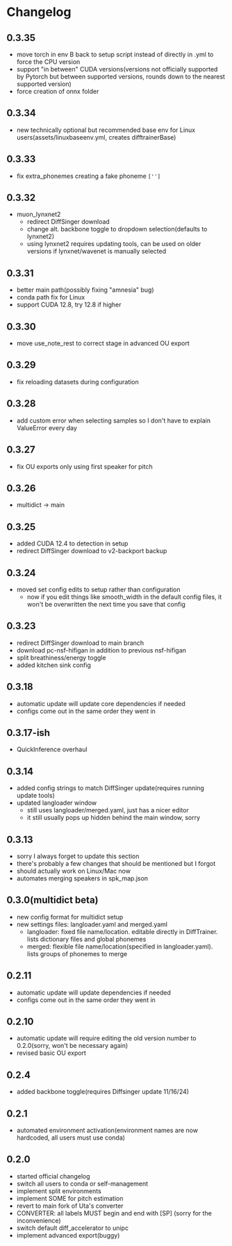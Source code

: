 # Changelog
## 0.3.35
- move torch in env B back to setup script instead of directly in .yml to force the CPU version
- support "in between" CUDA versions(versions not officially supported by Pytorch but between supported versions, rounds down to the nearest supported version)
- force creation of onnx folder

## 0.3.34
- new technically optional but recommended base env for Linux users(assets/linuxbaseenv.yml, creates difftrainerBase)

## 0.3.33
- fix extra_phonemes creating a fake phoneme `['']`

## 0.3.32
- muon_lynxnet2
  - redirect DiffSinger download
  - change alt. backbone toggle to dropdown selection(defaults to lynxnet2)
  - using lynxnet2 requires updating tools, can be used on older versions if lynxnet/wavenet is manually selected

## 0.3.31
- better main path(possibly fixing "amnesia" bug)
- conda path fix for Linux
- support CUDA 12.8, try 12.8 if higher
  
## 0.3.30
- move use_note_rest to correct stage in advanced OU export
  
## 0.3.29
- fix reloading datasets during configuration
  
## 0.3.28
- add custom error when selecting samples so I don't have to explain ValueError every day

## 0.3.27
- fix OU exports only using first speaker for pitch
  
## 0.3.26
- multidict -> main

## 0.3.25
- added CUDA 12.4 to detection in setup
- redirect DiffSinger download to v2-backport backup

## 0.3.24
- moved set config edits to setup rather than configuration
  - now if you edit things like smooth_width in the default config files, it won't be overwritten the next time you save that config
 
## 0.3.23
- redirect DiffSinger download to main branch
- download pc-nsf-hifigan in addition to previous nsf-hifigan
- split breathiness/energy toggle
- added kitchen sink config

## 0.3.18
- automatic update will update core dependencies if needed
- configs come out in the same order they went in

## 0.3.17-ish
- QuickInference overhaul

## 0.3.14
- added config strings to match DiffSinger update(requires running update tools)
- updated langloader window
  - still uses langloader/merged.yaml, just has a nicer editor
  - it still usually pops up hidden behind the main window, sorry

## 0.3.13
- sorry I always forget to update this section
- there's probably a few changes that should be mentioned but I forgot
- should actually work on Linux/Mac now
- automates merging speakers in spk_map.json

## 0.3.0(multidict beta)
- new config format for multidict setup
- new settings files: langloader.yaml and merged.yaml
  - langloader: fixed file name/location. editable directly in DiffTrainer. lists dictionary files and global phonemes
  - merged: flexible file name/location(specified in langloader.yaml). lists groups of phonemes to merge

## 0.2.11
- automatic update will update dependencies if needed
- configs come out in the same order they went in

## 0.2.10
- automatic update will require editing the old version number to 0.2.0(sorry, won't be necessary again)
- revised basic OU export

## 0.2.4
- added backbone toggle(requires Diffsinger update 11/16/24)

## 0.2.1
- automated environment activation(environment names are now hardcoded, all users must use conda)

## 0.2.0
- started official changelog
- switch all users to conda or self-management
- implement split environments
- implement SOME for pitch estimation
- revert to main fork of Uta's converter
- CONVERTER: all labels MUST begin and end with [SP] (sorry for the inconvenience)
- switch default diff_accelerator to unipc
- implement advanced export(buggy)
